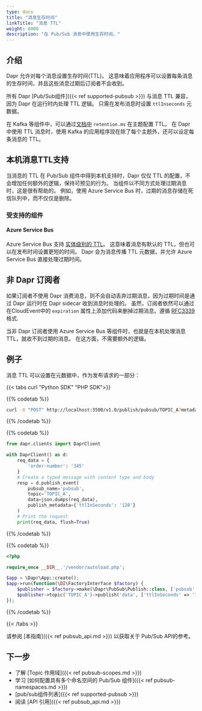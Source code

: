 ```yaml
---
type: docs
title: "消息生存时间"
linkTitle: "消息 TTL"
weight: 6000
description: "在 Pub/Sub 消息中使用生存时间。"
---
```


## 介绍

Dapr 允许对每个消息设置生存时间(TTL)。 这意味着应用程序可以设置每条消息的生存时间，并且这些消息过期后订阅者不会收到。

所有 Dapr [Pub/Sub组件]({{< ref supported-pubsub >}}) 与消息 TTL 兼容，因为 Dapr 在运行时内处理 TTL 逻辑。 只需在发布消息时设置 `ttlInseconds` 元数据。

在 Kafka 等组件中，可以通过[文档中](https://kafka.apache.org/documentation/#topicconfigs_retention.ms) `retention.ms` 在主题配置 TTL。 在 Dapr 中使用 TTL 消息时，使用 Kafka 的应用程序现在除了每个主题外，还可以设定每条消息的 TTL。

## 本机消息TTL支持

当消息的 TTL 在 Pub/Sub 组件中得到本机支持时，Dapr 仅仅 TTL 的配置，不会增加任何额外的逻辑，保持可预见的行为。 当组件以不同方式处理过期消息时，这是很有帮助的。 例如，使用 Azure Service Bus 时，过期的消息存储在死信队列中，而不仅仅是删除。

### 受支持的组件

#### Azure Service Bus

Azure Service Bus 支持 [实体级别的 TTL](https://docs.microsoft.com/azure/service-bus-messaging/message-expiration)。 这意味着消息有默认的 TTL，但也可以在发布时间设置更短的时间。 Dapr 会为消息传播 TTL 元数据，并允许 Azure Service Bus 直接处理过期时间。

## 非 Dapr 订阅者

如果订阅者不使用 Dapr 消费消息，则不会自动丢弃过期消息，因为过期时间是通过 Dapr 运行时在 Dapr sidecar 收到消息时处理的。 虽然，订阅者依然可以通过在CloudEvent中的 `expiration` 属性上添加代码来删掉过期消息。遵循 [RFC3339](https://tools.ietf.org/html/rfc3339) 格式.

当非 Dapr 订阅者使用 Azure Service Bus 等组件时，也就是在本机处理消息 TTL，就收不到过期的消息。 在这方面，不需要额外的逻辑。

## 例子

消息 TTL 可以设置在元数据中，作为发布请求的一部分：

{{< tabs curl "Python SDK" "PHP SDK">}}

{{% codetab %}}
```bash
curl -X "POST" http://localhost:3500/v1.0/publish/pubsub/TOPIC_A?metadata.ttlInSeconds=120 -H "Content-Type: application/json" -d '{"order-number": "345"}'
```
{{% /codetab %}}

{{% codetab %}}
```python
from dapr.clients import DaprClient

with DaprClient() as d:
    req_data = {
        'order-number': '345'
    }
    # Create a typed message with content type and body
    resp = d.publish_event(
        pubsub_name='pubsub',
        topic='TOPIC_A',
        data=json.dumps(req_data),
        publish_metadata={'ttlInSeconds': '120'}
    )
    # Print the request
    print(req_data, flush=True)
```
{{% /codetab %}}

{{% codetab %}}

```php
<?php

require_once __DIR__.'/vendor/autoload.php';

$app = \Dapr\App::create();
$app->run(function(\DI\FactoryInterface $factory) {
    $publisher = $factory->make(\Dapr\PubSub\Publish::class, ['pubsub' => 'pubsub']);
    $publisher->topic('TOPIC_A')->publish('data', ['ttlInSeconds' => '120']);
});
```

{{% /codetab %}}

{{< /tabs >}}

请参阅 [本指南]({{< ref pubsub_api.md >}}) 以获取关于 Pub/Sub API的参考。

## 下一步

- 了解 [Topic 作用域]({{< ref pubsub-scopes.md >}})
- 学习 [如何配置具有多个命名空间的 Pub/Sub 组件]({{< ref pubsub-namespaces.md >}})
- [pub/sub组件列表]({{< ref supported-pubsub >}})
- 阅读 [API 引用]({{< ref pubsub_api.md >}})
